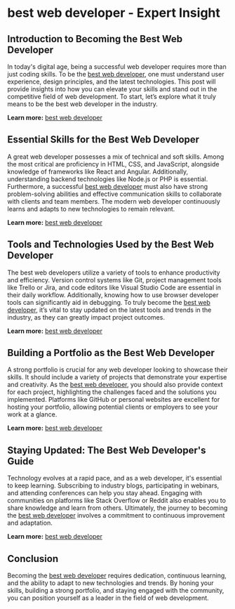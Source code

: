 # best web developer - Expert Insight

## Introduction to Becoming the Best Web Developer

In today's digital age, being a successful web developer requires more than just coding skills. To be the <a href="gstechhub.com.ng" target="_blank" rel="noopener noreferrer">best web developer</a>, one must understand user experience, design principles, and the latest technologies. This post will provide insights into how you can elevate your skills and stand out in the competitive field of web development. To start, let’s explore what it truly means to be the best web developer in the industry.

**Learn more:** [best web developer](gstechhub.com.ng)

## Essential Skills for the Best Web Developer

A great web developer possesses a mix of technical and soft skills. Among the most critical are proficiency in HTML, CSS, and JavaScript, alongside knowledge of frameworks like React and Angular. Additionally, understanding backend technologies like Node.js or PHP is essential. Furthermore, a successful <a href="gstechhub.com.ng" target="_blank" rel="noopener noreferrer">best web developer</a> must also have strong problem-solving abilities and effective communication skills to collaborate with clients and team members. The modern web developer continuously learns and adapts to new technologies to remain relevant.

**Learn more:** [best web developer](gstechhub.com.ng)

## Tools and Technologies Used by the Best Web Developer

The best web developers utilize a variety of tools to enhance productivity and efficiency. Version control systems like Git, project management tools like Trello or Jira, and code editors like Visual Studio Code are essential in their daily workflow. Additionally, knowing how to use browser developer tools can significantly aid in debugging. To truly become the <a href="gstechhub.com.ng" target="_blank" rel="noopener noreferrer">best web developer</a>, it’s vital to stay updated on the latest tools and trends in the industry, as they can greatly impact project outcomes.

**Learn more:** [best web developer](gstechhub.com.ng)

## Building a Portfolio as the Best Web Developer

A strong portfolio is crucial for any web developer looking to showcase their skills. It should include a variety of projects that demonstrate your expertise and creativity. As the <a href="gstechhub.com.ng" target="_blank" rel="noopener noreferrer">best web developer</a>, you should also provide context for each project, highlighting the challenges faced and the solutions you implemented. Platforms like GitHub or personal websites are excellent for hosting your portfolio, allowing potential clients or employers to see your work at a glance.

**Learn more:** [best web developer](gstechhub.com.ng)

## Staying Updated: The Best Web Developer's Guide

Technology evolves at a rapid pace, and as a web developer, it's essential to keep learning. Subscribing to industry blogs, participating in webinars, and attending conferences can help you stay ahead. Engaging with communities on platforms like Stack Overflow or Reddit also enables you to share knowledge and learn from others. Ultimately, the journey to becoming the <a href="gstechhub.com.ng" target="_blank" rel="noopener noreferrer">best web developer</a> involves a commitment to continuous improvement and adaptation.

**Learn more:** [best web developer](gstechhub.com.ng)

## Conclusion

Becoming the <a href="gstechhub.com.ng" target="_blank" rel="noopener noreferrer">best web developer</a> requires dedication, continuous learning, and the ability to adapt to new technologies and trends. By honing your skills, building a strong portfolio, and staying engaged with the community, you can position yourself as a leader in the field of web development.
